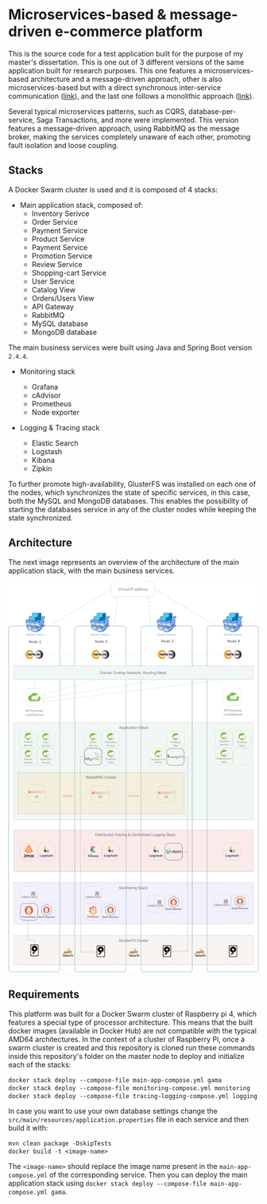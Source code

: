 # Microservices-based & message-driven e-commerce platform

This is the source code for a test application built for the purpose of my master's dissertation. 
This is one out of 3 different versions of the same application built for research purposes. This one features a microservices-based architecture and a message-driven approach, other is also microservices-based but with a direct synchronous inter-service communication ([link](https://github.com/leandrocosta16/gama-microservices-direct)), and the last one follows a monolithic approach ([link](https://github.com/leandrocosta16/gama-monolith)).

Several typical microservices patterns, such as CQRS, database-per-service, 
Saga Transactions, and more were implemented. This version features a message-driven approach, 
using RabbitMQ as the message broker, making the services completely unaware of each other, 
promoting fault isolation and loose coupling.


## Stacks

A Docker Swarm cluster is used and it is composed of 4 stacks:
- Main application stack, composed of:
  - Inventory Serivce
  - Order Service 
  - Payment Service
  - Product Service
  - Payment Service
  - Promotion Service
  - Review Service
  - Shopping-cart Service
  - User Service
  - Catalog View
  - Orders/Users View
  - API Gateway
  - RabbitMQ
  - MySQL database
  - MongoDB database
  
The main business services were built using Java and Spring Boot version `2.4.4`.

- Monitoring stack
  - Grafana
  - cAdvisor
  - Prometheus
  - Node exporter
  
- Logging & Tracing stack
  - Elastic Search
  - Logstash
  - Kibana
  - Zipkin

To further promote high-availability, GlusterFS was installed on each one of the nodes, which synchronizes the state of specific services, in this case, both the MySQL and MongoDB databases. This enables the possibility of starting the databases service in any of the cluster nodes while keeping the state synchronized.
  
## Architecture

The next image represents an overview of the architecture of the main application stack, with the main business services.

<img src="https://raw.githubusercontent.com/leandrocosta16/gama-microservices/main/imgs/nodes-diagram.jpg" width="700" />

## Requirements

This platform was built for a Docker Swarm cluster of Raspberry pi 4, which features a special type of processor architecture. 
This means that the built docker images (available in Docker Hub) are not compatible with the typical AMD64 architectures. 
In the context of a cluster of Raspberry Pi, once a swarm cluster is created and this repository is cloned run these commands inside this repository's
folder on the master node to deploy and initialize each of the stacks:

```
docker stack deploy --compose-file main-app-compose.yml gama
docker stack deploy --compose-file monitoring-compose.yml monitoring
docker stack deploy --compose-file tracing-logging-compose.yml logging
```

In case you want to use your own database settings change the `src/main/resources/application.properties` file in each service and then build it with:

```
mvn clean package -DskipTests  
docker build -t <image-name>
```
The `<image-name>` should replace the image name present in the `main-app-compose.yml` of the corresponding service. Then you can deploy the main application stack 
using `docker stack deploy --compose-file main-app-compose.yml gama`.


